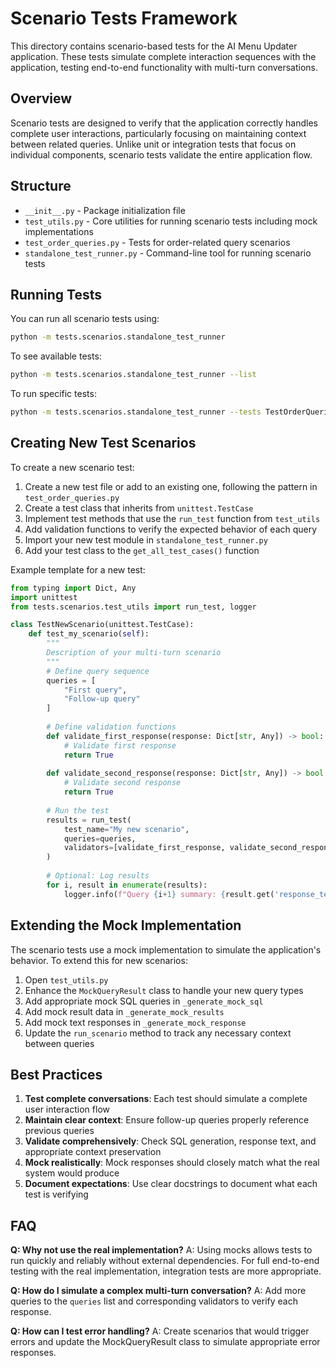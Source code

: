 # Scenario Tests Framework

This directory contains scenario-based tests for the AI Menu Updater application. These tests simulate complete interaction sequences with the application, testing end-to-end functionality with multi-turn conversations.

## Overview

Scenario tests are designed to verify that the application correctly handles complete user interactions, particularly focusing on maintaining context between related queries. Unlike unit or integration tests that focus on individual components, scenario tests validate the entire application flow.

## Structure

- `__init__.py` - Package initialization file
- `test_utils.py` - Core utilities for running scenario tests including mock implementations
- `test_order_queries.py` - Tests for order-related query scenarios
- `standalone_test_runner.py` - Command-line tool for running scenario tests

## Running Tests

You can run all scenario tests using:

```bash
python -m tests.scenarios.standalone_test_runner
```

To see available tests:

```bash
python -m tests.scenarios.standalone_test_runner --list
```

To run specific tests:

```bash
python -m tests.scenarios.standalone_test_runner --tests TestOrderQueries.test_order_completion_date_and_customer
```

## Creating New Test Scenarios

To create a new scenario test:

1. Create a new test file or add to an existing one, following the pattern in `test_order_queries.py`
2. Create a test class that inherits from `unittest.TestCase`
3. Implement test methods that use the `run_test` function from `test_utils`
4. Add validation functions to verify the expected behavior of each query
5. Import your new test module in `standalone_test_runner.py`
6. Add your test class to the `get_all_test_cases()` function

Example template for a new test:

```python
from typing import Dict, Any
import unittest
from tests.scenarios.test_utils import run_test, logger

class TestNewScenario(unittest.TestCase):
    def test_my_scenario(self):
        """
        Description of your multi-turn scenario
        """
        # Define query sequence
        queries = [
            "First query",
            "Follow-up query"
        ]
        
        # Define validation functions
        def validate_first_response(response: Dict[str, Any]) -> bool:
            # Validate first response
            return True
            
        def validate_second_response(response: Dict[str, Any]) -> bool:
            # Validate second response
            return True
            
        # Run the test
        results = run_test(
            test_name="My new scenario",
            queries=queries,
            validators=[validate_first_response, validate_second_response]
        )
        
        # Optional: Log results
        for i, result in enumerate(results):
            logger.info(f"Query {i+1} summary: {result.get('response_text')}")
```

## Extending the Mock Implementation

The scenario tests use a mock implementation to simulate the application's behavior. To extend this for new scenarios:

1. Open `test_utils.py`
2. Enhance the `MockQueryResult` class to handle your new query types
3. Add appropriate mock SQL queries in `_generate_mock_sql`
4. Add mock result data in `_generate_mock_results`
5. Add mock text responses in `_generate_mock_response`
6. Update the `run_scenario` method to track any necessary context between queries

## Best Practices

1. **Test complete conversations**: Each test should simulate a complete user interaction flow
2. **Maintain clear context**: Ensure follow-up queries properly reference previous queries
3. **Validate comprehensively**: Check SQL generation, response text, and appropriate context preservation
4. **Mock realistically**: Mock responses should closely match what the real system would produce
5. **Document expectations**: Use clear docstrings to document what each test is verifying

## FAQ

**Q: Why not use the real implementation?**
A: Using mocks allows tests to run quickly and reliably without external dependencies. For full end-to-end testing with the real implementation, integration tests are more appropriate.

**Q: How do I simulate a complex multi-turn conversation?**
A: Add more queries to the `queries` list and corresponding validators to verify each response.

**Q: How can I test error handling?**
A: Create scenarios that would trigger errors and update the MockQueryResult class to simulate appropriate error responses. 